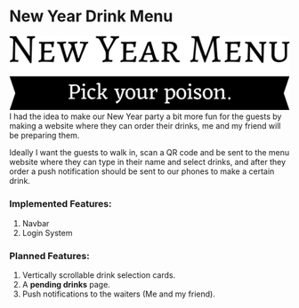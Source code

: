# New Year Drink Menu
![New Year Menu, Pick your poison.](https://raw.githubusercontent.com/Sparkpy/nydrinkmenu/main/images/logo.png)
I had the idea to make our New Year party a bit more fun for the guests by making a website where they can order their drinks, me and my friend will be preparing them. 

Ideally I want the guests to walk in, scan a QR code and be sent to the menu website where they can type in their name and select drinks, and after they order a push notification should be sent to our phones to make a certain drink.

### Implemented Features:
1. Navbar
2. Login System

### Planned Features:
1. Vertically scrollable drink selection cards.
2. A **pending drinks** page.
3. Push notifications to the waiters (Me and my friend).